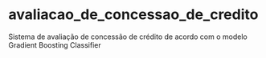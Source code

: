 # avaliacao_de_concessao_de_credito
Sistema de avaliação de concessão de crédito de acordo com o modelo Gradient Boosting Classifier
